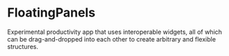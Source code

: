 # FloatingPanels
Experimental productivity app that uses interoperable widgets, all of which can be drag-and-dropped into each other to create arbitrary and flexible structures.
